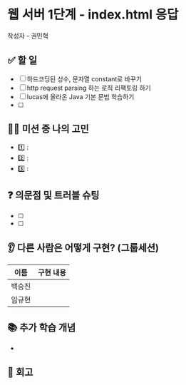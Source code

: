 # 웹 서버 1단계 - index.html 응답

작성자 - 권민혁

## ✅ 할 일
- [ ] 하드코딩된 상수, 문자열 constant로 바꾸기
- [ ] http request parsing 하는 로직 리팩토링 하기
- [ ] lucas에 올라온 Java 기본 문법 학습하기
- [ ] 

## 👨‍💻 미션 중 나의 고민
- 1️⃣ :
- 2️⃣ :
- 3️⃣ :

## ❓ 의문점 및 트러블 슈팅

- [ ]
- [ ] 

## 👂 다른 사람은 어떻게 구현? (그룹세션)

| 이름  | 구현 내용 |
|-----|-------|
| 백승진 |       |
| 임규현 |       |

## 📚 추가 학습 개념
- 

## 🧐 회고
